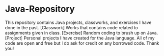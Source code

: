 # Java-Repository
This repository contains Java projects, classworks, and exercises I have done in the past.
[Classwork] Works that contains code related to assignments given in class. 
[Exercise] Random coding to brush up on Java.
[Project] Personal projects I have created for the Java language.
All of my code are open and free but I do ask for credit on any borrowed code.
Thank you!